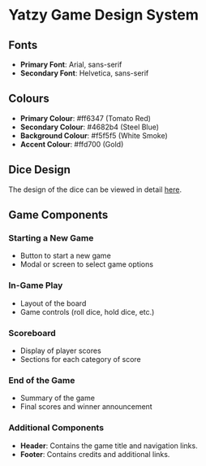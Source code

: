 # Yatzy Game Design System

## Fonts
- **Primary Font**: Arial, sans-serif
- **Secondary Font**: Helvetica, sans-serif

## Colours
- **Primary Colour**: #ff6347 (Tomato Red)
- **Secondary Colour**: #4682b4 (Steel Blue)
- **Background Colour**: #f5f5f5 (White Smoke)
- **Accent Colour**: #ffd700 (Gold)
## Dice Design
The design of the dice can be viewed in detail [here](assets/design_system/dice.html).

## Game Components

### Starting a New Game
- Button to start a new game
- Modal or screen to select game options

### In-Game Play
- Layout of the board
- Game controls (roll dice, hold dice, etc.)

### Scoreboard
- Display of player scores
- Sections for each category of score

### End of the Game
- Summary of the game
- Final scores and winner announcement

### Additional Components
- **Header**: Contains the game title and navigation links.
- **Footer**: Contains credits and additional links.
